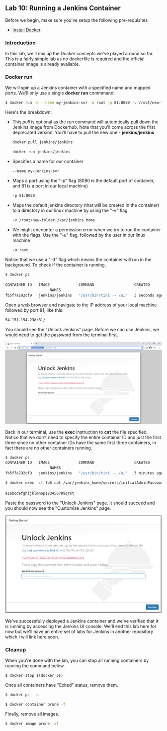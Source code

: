 ## Lab 10: Running a Jenkins Container
 
Before we begin, make sure you've setup the following pre-requisites

  - [Install Docker](../README.md#pre-requisites)

### Introduction
  
In this lab, we'll mix up the Docker concepts we've played around so far. This is a fairly simple lab as no dockerfile is required and the official container image is already available. 

### Docker run 

We will spin up a Jenkins container with a specified name and mapped ports. We'll only use a single **docker run** commmand:

```bash
$ docker run -d --name my-jenkins-svr -u root -p 81:8080 -v /root/new-folder:/var/jenkins_home jenkins/jenkins 
```

Here's the breakdown:

- This *pull* is optional as the *run* command will automtically pull down the Jenkins image from Dockerhub. Note that you'll come across the first deprecated version. You'll have to pull the new one - **jenkins/jenkins**

  ```bash
  docker pull jenkins/jenkins
  ```
  ```bash
  docker run jenkins/jenkins 
  ```

- Specifies a name for our container

  ```bash
  --name my-jenkins-svr
  ```
- Maps a port using the "-p" flag (8080 is the default port of container, and 81 is a port in our local machine)

  ```bash 
  -p 81:8080
  ```
- Maps the default jenkins directory (that will be created in the container) to a directory in our linux machine by using the "-v" flag

  ```bash
  -v /root/new-folder:/var/jenkins_home
  ```

- We might encounter a permission error when we try to run the container with the flags. Use the "-u" flag, followed by the user in our linux machine

  ```bash 
  -u root
  ```
Notice that we use a "-d" flag which means the container will run in the background. To check if the container is running,

```bash
$ docker ps

CONTAINER ID   IMAGE             COMMAND                  CREATED         STATUS         PORTS
                    NAMES
fb5f7a292cf9   jenkins/jenkins   "/usr/bin/tini -- /u…"   3 seconds ago   Up 2 seconds   50000/tcp, 0.0.0.0:81->8080/tcp, :::81->8080/tcp   my-jenkins-svr 
```

Open a web browser and navigate to the IP address of your local machine followed by port 81, like this:

```bash
54.151.154.238:81/ 
```

You should see the "Unlock Jenkins" page. Before we can use Jenkins, we would need to get the password from the terminal first.

<p align=center>
<img src="../Images/lab10unlockjenkins.png">
</p>

Back in our terminal, use the **exec** instruction to **cat** the file specified. Notice that we don't need to specify the entire container ID and just the first three since no other container IDs have the same first three containers, in fact there are no other containers running.

```bash
$ docker ps
CONTAINER ID   IMAGE             COMMAND                  CREATED         STATUS         PORTS
                    NAMES
fb5f7a292cf9   jenkins/jenkins   "/usr/bin/tini -- /u…"   3 minutes ago   Up 3 minutes   50000/tcp, 0.0.0.0:81->8080/tcp, :::81->8080/tcp   my-jenkins-svr 
```

```bash
$ docker exec -it fb5 cat /var/jenkins_home/secrets/initialAdminPassword

a1abcdefghijklmnop123456789qrst
```

Paste the password to the "Unlock Jenkins" page. It should succeed and you should now see the "Customize Jenkins" page.

<p align=center>
<img src="../Images/lab10unlockjenkinspw.png">
</p>

We've successfully deployed a Jenkins container and we've verified that it is running by accessing the Jenkins UI console. We'll end this lab here for now but we'll have an entire set of labs for Jenkins in another repository which I will link here soon.

### Cleanup 

When you're done with the lab, you can stop all running containers by running the command below.

```bash
$ docker stop $(docker ps) 
```

Once all containers have "Exited" status, remove them.

```bash
$ docker ps  -a 
```
```bash
$ docker container prune -f 
```

Finally, remove all images.

```bash
$ docker image prune -af 
```
